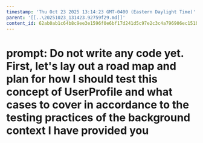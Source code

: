 ```yaml
---
timestamp: 'Thu Oct 23 2025 13:14:23 GMT-0400 (Eastern Daylight Time)'
parent: '[[..\20251023_131423.92759f29.md]]'
content_id: 62ab0ab1c64b8c9ee3e1596f0e6bf17d241d5c97e2c3c4a796906ec151bafcec
---
```


# prompt: Do not write any code yet. First, let's lay out a road map and plan for how I should test this concept of UserProfile and what cases to cover in accordance to the testing practices of the background context I have provided you
